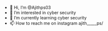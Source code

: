 - 👋 Hi, I’m @Ajithps03
- 👀 I’m interested in cyber security
- 🌱 I’m currently learning cyber security
- 📫 How to reach me on instagram ajith_____ps/

<!---
Ajithps03/Ajithps03 is a ✨ special ✨ repository because its `README.md` (this file) appears on your GitHub profile.
You can click the Preview link to take a look at your changes.
--->
